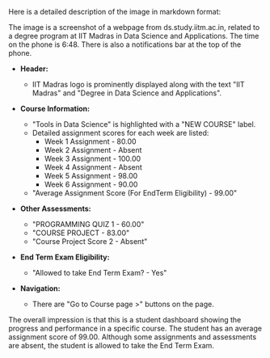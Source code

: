 Here is a detailed description of the image in markdown format:

The image is a screenshot of a webpage from ds.study.iitm.ac.in, related to a degree program at IIT Madras in Data Science and Applications. The time on the phone is 6:48. There is also a notifications bar at the top of the phone.
*   **Header:**
    *   IIT Madras logo is prominently displayed along with the text "IIT Madras" and "Degree in Data Science and Applications".

*   **Course Information:**
    *   "Tools in Data Science" is highlighted with a "NEW COURSE" label.
    *   Detailed assignment scores for each week are listed:
        *   Week 1 Assignment - 80.00
        *   Week 2 Assignment - Absent
        *   Week 3 Assignment - 100.00
        *   Week 4 Assignment - Absent
        *   Week 5 Assignment - 98.00
        *   Week 6 Assignment - 90.00
    *   "Average Assignment Score (For EndTerm Eligibility) - 99.00"

*   **Other Assessments:**
    *   "PROGRAMMING QUIZ 1 - 60.00"
    *   "COURSE PROJECT - 83.00"
    *   "Course Project Score 2 - Absent"

*   **End Term Exam Eligibility:**
    *   "Allowed to take End Term Exam? - Yes"

*   **Navigation:**
    *   There are "Go to Course page >" buttons on the page.

The overall impression is that this is a student dashboard showing the progress and performance in a specific course. The student has an average assignment score of 99.00. Although some assignments and assessments are absent, the student is allowed to take the End Term Exam.
